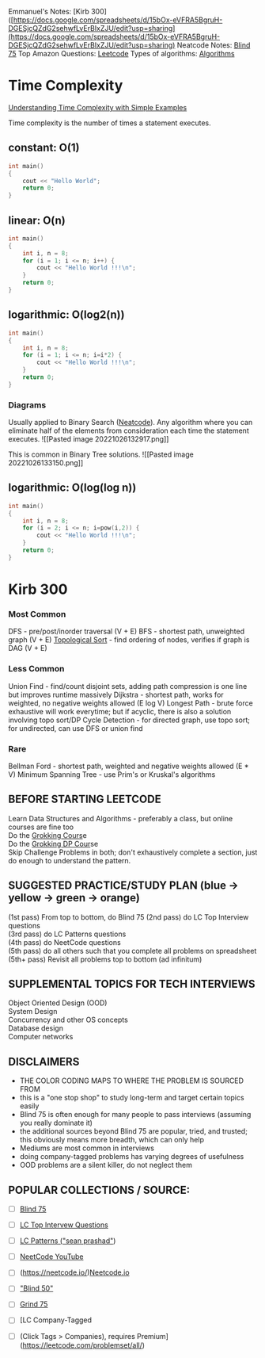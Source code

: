 Emmanuel's Notes: [Kirb 300]([https://docs.google.com/spreadsheets/d/15bOx-eVFRA5BgruH-DGESjcQZdG2sehwfLvErBIxZJU/edit?usp=sharing](https://docs.google.com/spreadsheets/d/15bOx-eVFRA5BgruH-DGESjcQZdG2sehwfLvErBIxZJU/edit?usp=sharing)
Neatcode Notes: [Blind 75](https://docs.google.com/spreadsheets/u/0/d/1A2PaQKcdwO_lwxz9bAnxXnIQayCouZP6d-ENrBz_NXc/htmlview)
Top Amazon Questions: [Leetcode](https://leetcode.com/problem-list/top-amazon-questions/)
Types of algorithms: [Algorithms](https://www.geeksforgeeks.org/fundamentals-of-algorithms/)


# Time Complexity

[Understanding Time Complexity with Simple Examples](https://www.geeksforgeeks.org/understanding-time-complexity-simple-examples/)

Time complexity is the number of times a statement executes.

## **constant: O(1)**
``` C++
int main()
{
    cout << "Hello World";
    return 0;
}
```

## **linear: O(n)**
``` C++
int main()
{
    int i, n = 8;
    for (i = 1; i <= n; i++) {
        cout << "Hello World !!!\n";
    }
    return 0;
}
```

## logarithmic: O(log2(n))
``` C++
int main()
{
    int i, n = 8;
    for (i = 1; i <= n; i=i*2) {
        cout << "Hello World !!!\n";
    }
    return 0;
}
```

### Diagrams
Usually applied to Binary Search ([Neatcode](https://youtu.be/BgLTDT03QtU?t=648)). Any algorithm where you can eliminate half of the elements from consideration each time the statement executes.
![[Pasted image 20221026132917.png]]

This is common in Binary Tree solutions.
![[Pasted image 20221026133150.png]]



## logarithmic: O(log(log n))
``` C++
int main()
{
    int i, n = 8;
    for (i = 2; i <= n; i=pow(i,2)) {
        cout << "Hello World !!!\n";
    }
    return 0;
}
```


# Kirb 300

### **Most Common**
DFS - pre/post/inorder traversal (V + E)
BFS - shortest path, unweighted graph (V + E)
[Topological Sort](https://www.geeksforgeeks.org/topological-sorting/) - find ordering of nodes, verifies if graph is DAG (V + E)

### **Less Common**
Union Find - find/count disjoint sets, adding path compression is one line but improves runtime massively
Dijkstra - shortest path, works for weighted, no negative weights allowed (E log V)
Longest Path - brute force exhaustive will work everytime; but if acyclic, there is also a solution involving topo sort/DP
Cycle Detection - for directed graph, use topo sort; for undirected, can use DFS or union find

### **Rare**
Bellman Ford - shortest path, weighted and negative weights allowed (E * V)
Minimum Spanning Tree - use Prim's or Kruskal's algorithms

## BEFORE STARTING LEETCODE  
Learn Data Structures and Algorithms - preferably a class, but online courses are fine too  
Do the [Grokking Cours](https://www.educative.io/courses/grokking-the-coding-interview)e  
Do the [Grokking DP Cour](https://www.educative.io/courses/grokking-dynamic-programming-patterns-for-coding-interviews)se  
Skip Challenge Problems in both; don't exhaustively complete a section, just do enough to understand the pattern.  
  
## SUGGESTED PRACTICE/STUDY PLAN (blue -> yellow -> green -> orange)  
(1st pass) From top to bottom, do Blind 75
(2nd pass) do LC Top Interview questions  
(3rd pass) do LC Patterns questions  
(4th pass) do NeetCode questions  
(5th pass) do all others such that you complete all problems on spreadsheet  
(5th+ pass) Revisit all problems top to bottom (ad infinitum)

## SUPPLEMENTAL TOPICS FOR TECH INTERVIEWS  
Object Oriented Design (OOD)  
System Design  
Concurrency and other OS concepts  
Database design  
Computer networks  
  
## DISCLAIMERS  
- THE COLOR CODING MAPS TO WHERE THE PROBLEM IS SOURCED FROM  
- this is a "one stop shop" to study long-term and target certain topics easily  
- Blind 75 is often enough for many people to pass interviews (assuming you really dominate it)  
- the additional sources beyond Blind 75 are popular, tried, and trusted; this obviously means more breadth, which can only help  
- Mediums are most common in interviews  
- doing company-tagged problems has varying degrees of usefulness  
- OOD problems are a silent killer, do not neglect them

## POPULAR COLLECTIONS / SOURCE:

- [ ] [Blind 75](https://leetcode.com/discuss/general-discussion/460599/blind-75-leetcode-questions)
- [ ] [LC Top Intervew Questions](https://leetcode.com/explore/featured/card/top-interview-questions-easy/)
- [ ] [LC Patterns ("sean prashad"](https://seanprashad.com/leetcode-patterns/))
- [ ] [NeetCode YouTube](https://www.youtube.com/c/NeetCode/playlists)
- [ ] (https://neetcode.io/)[Neetcode.io](https://neetcode.io/)
- [ ] ["Blind 50"](https://www.techinterviewhandbook.org/best-practice-questions/)
- [ ] [Grind 75](https://www.grind75.com/)
- [ ] [LC Company-Tagged  
- [ ] (Click Tags > Companies), requires Premium](https://leetcode.com/problemset/all/)


